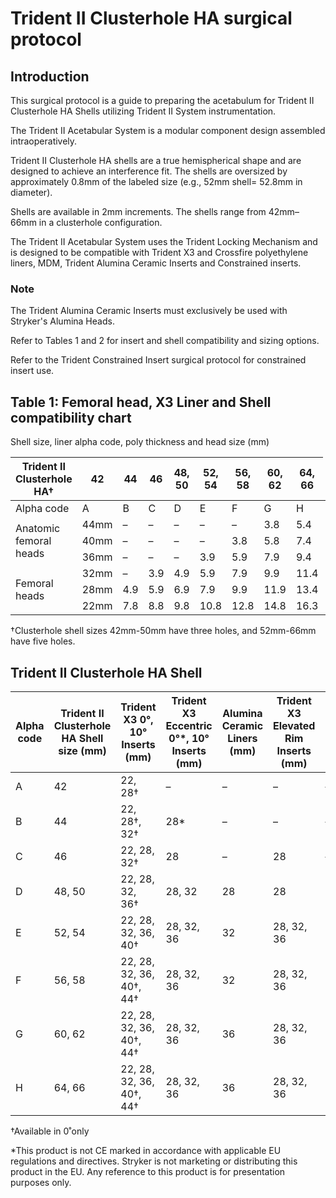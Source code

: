 

# Trident II Clusterhole HA surgical protocol

## Introduction

This surgical protocol is a guide to preparing the acetabulum for Trident II Clusterhole HA Shells utilizing Trident II System instrumentation.

The Trident II Acetabular System is a modular component design assembled intraoperatively.

Trident II Clusterhole HA shells are a true hemispherical shape and are designed to achieve an interference fit. The shells are oversized by approximately 0.8mm of the labeled size (e.g., 52mm shell= 52.8mm in diameter).

Shells are available in 2mm increments. The shells range from 42mm– 66mm in a clusterhole configuration.

The Trident II Acetabular System uses the Trident Locking Mechanism and is designed to be compatible with Trident X3 and Crossfire polyethylene liners, MDM, Trident Alumina Ceramic Inserts and Constrained inserts.

### Note

The Trident Alumina Ceramic Inserts must exclusively be used with Stryker's Alumina Heads.

Refer to Tables 1 and 2 for insert and shell compatibility and sizing options.

Refer to the Trident Constrained Insert surgical protocol for constrained insert use.

## Table 1: Femoral head, X3 Liner and Shell compatibility chart

Shell size, liner alpha code, poly thickness and head size (mm)

<table>
  <thead>
    <tr>
      <th>Trident II Clusterhole HA†</th>
      <th>42</th>
      <th>44</th>
      <th>46</th>
      <th>48, 50</th>
      <th>52, 54</th>
      <th>56, 58</th>
      <th>60, 62</th>
      <th>64, 66</th>
    </tr>
  </thead>
  <tbody>
    <tr>
      <td>Alpha code</td>
      <td>A</td>
      <td>B</td>
      <td>C</td>
      <td>D</td>
      <td>E</td>
      <td>F</td>
      <td>G</td>
      <td>H</td>
    </tr>
    <tr>
      <td rowspan="3">Anatomic femoral heads</td>
      <td>44mm</td>
      <td>–</td>
      <td>–</td>
      <td>–</td>
      <td>–</td>
      <td>–</td>
      <td>3.8</td>
      <td>5.4</td>
      <td>7.1</td>
    </tr>
    <tr>
      <td>40mm</td>
      <td>–</td>
      <td>–</td>
      <td>–</td>
      <td>–</td>
      <td>3.8</td>
      <td>5.8</td>
      <td>7.4</td>
      <td>9.1</td>
    </tr>
    <tr>
      <td>36mm</td>
      <td>–</td>
      <td>–</td>
      <td>–</td>
      <td>3.9</td>
      <td>5.9</td>
      <td>7.9</td>
      <td>9.4</td>
      <td>11.2</td>
    </tr>
    <tr>
      <td rowspan="3">Femoral heads</td>
      <td>32mm</td>
      <td>–</td>
      <td>3.9</td>
      <td>4.9</td>
      <td>5.9</td>
      <td>7.9</td>
      <td>9.9</td>
      <td>11.4</td>
      <td>13.2</td>
    </tr>
    <tr>
      <td>28mm</td>
      <td>4.9</td>
      <td>5.9</td>
      <td>6.9</td>
      <td>7.9</td>
      <td>9.9</td>
      <td>11.9</td>
      <td>13.4</td>
      <td>15.2</td>
    </tr>
    <tr>
      <td>22mm</td>
      <td>7.8</td>
      <td>8.8</td>
      <td>9.8</td>
      <td>10.8</td>
      <td>12.8</td>
      <td>14.8</td>
      <td>16.3</td>
      <td>18.1</td>
    </tr>
  </tbody>
</table>

†Clusterhole shell sizes 42mm-50mm have three holes, and 52mm-66mm have five holes.

## Trident II Clusterhole HA Shell

<table>
  <thead>
    <tr>
      <th>Alpha code</th>
      <th>Trident II Clusterhole HA Shell size (mm)</th>
      <th>Trident X3 0°, 10° Inserts (mm)</th>
      <th>Trident X3 Eccentric 0°*, 10° Inserts (mm)</th>
      <th>Alumina Ceramic Liners (mm)</th>
      <th>Trident X3 Elevated Rim Inserts (mm)</th>
      <th>Trident 0° Constrained Inserts (mm)</th>
      <th>Trident 10° Constrained Inserts (mm)</th>
    </tr>
  </thead>
  <tbody>
    <tr>
      <td>A</td>
      <td>42</td>
      <td>22, 28†</td>
      <td>–</td>
      <td>–</td>
      <td>–</td>
      <td>–</td>
      <td>–</td>
    </tr>
    <tr>
      <td>B</td>
      <td>44</td>
      <td>22, 28†, 32†</td>
      <td>28*</td>
      <td>–</td>
      <td>–</td>
      <td>–</td>
      <td>–</td>
    </tr>
    <tr>
      <td>C</td>
      <td>46</td>
      <td>22, 28, 32†</td>
      <td>28</td>
      <td>–</td>
      <td>28</td>
      <td>–</td>
      <td>–</td>
    </tr>
    <tr>
      <td>D</td>
      <td>48, 50</td>
      <td>22, 28, 32, 36†</td>
      <td>28, 32</td>
      <td>28</td>
      <td>28</td>
      <td>22</td>
      <td>–</td>
    </tr>
    <tr>
      <td>E</td>
      <td>52, 54</td>
      <td>22, 28, 32, 36, 40†</td>
      <td>28, 32, 36</td>
      <td>32</td>
      <td>28, 32, 36</td>
      <td>22</td>
      <td>22</td>
    </tr>
    <tr>
      <td>F</td>
      <td>56, 58</td>
      <td>22, 28, 32, 36, 40†, 44†</td>
      <td>28, 32, 36</td>
      <td>32</td>
      <td>28, 32, 36</td>
      <td>28</td>
      <td>22</td>
    </tr>
    <tr>
      <td>G</td>
      <td>60, 62</td>
      <td>22, 28, 32, 36, 40†, 44†</td>
      <td>28, 32, 36</td>
      <td>36</td>
      <td>28, 32, 36</td>
      <td>28</td>
      <td>28</td>
    </tr>
    <tr>
      <td>H</td>
      <td>64, 66</td>
      <td>22, 28, 32, 36, 40†, 44†</td>
      <td>28, 32, 36</td>
      <td>36</td>
      <td>28, 32, 36</td>
      <td>32</td>
      <td>28</td>
    </tr>
  </tbody>
</table>

†Available in 0˚only

*This product is not CE marked in accordance with applicable EU regulations and directives. Stryker is not marketing or distributing this product in the EU. Any reference to this product is for presentation purposes only.